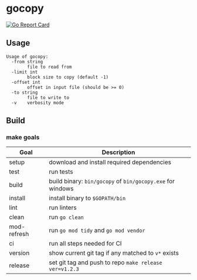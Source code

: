 # gocopy
[![Go Report Card](https://goreportcard.com/badge/github.com/Brialius/gocopy)](https://goreportcard.com/report/github.com/Brialius/gocopy)
## Usage
```
Usage of gocopy:
  -from string
        file to read from
  -limit int
        block size to copy (default -1)
  -offset int
        offset in input file (should be >= 0)
  -to string
        file to write to
  -v    verbosity mode
```
## Build
### make goals
|Goal|Description|
|----|-----------|
|setup|download and install required dependencies|
|test|run tests|
|build|build binary: `bin/gocopy` of `bin/gocopy.exe` for windows|
|install|install binary to `$GOPATH/bin`|
|lint|run linters|
|clean|run `go clean`|
|mod-refresh|run `go mod tidy` and `go mod vendor`|
|ci|run all steps needed for CI|
|version|show current git tag if any matched to `v*` exists|
|release|set git tag and push to repo `make release ver=v1.2.3`|